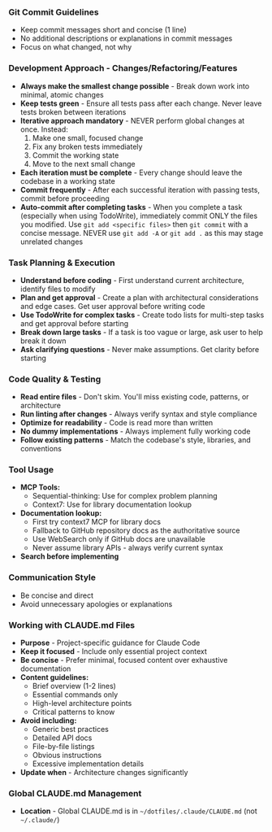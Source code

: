 ### Git Commit Guidelines
- Keep commit messages short and concise (1 line)
- No additional descriptions or explanations in commit messages
- Focus on what changed, not why

### Development Approach - Changes/Refactoring/Features
- **Always make the smallest change possible** - Break down work into minimal, atomic changes
- **Keep tests green** - Ensure all tests pass after each change. Never leave tests broken between iterations
- **Iterative approach mandatory** - NEVER perform global changes at once. Instead:
  1. Make one small, focused change
  2. Fix any broken tests immediately
  3. Commit the working state
  4. Move to the next small change
- **Each iteration must be complete** - Every change should leave the codebase in a working state
- **Commit frequently** - After each successful iteration with passing tests, commit before proceeding
- **Auto-commit after completing tasks** - When you complete a task (especially when using TodoWrite), immediately commit ONLY the files you modified. Use `git add <specific files>` then `git commit` with a concise message. NEVER use `git add -A` or `git add .` as this may stage unrelated changes

### Task Planning & Execution
- **Understand before coding** - First understand current architecture, identify files to modify
- **Plan and get approval** - Create a plan with architectural considerations and edge cases. Get user approval before writing code
- **Use TodoWrite for complex tasks** - Create todo lists for multi-step tasks and get approval before starting
- **Break down large tasks** - If a task is too vague or large, ask user to help break it down
- **Ask clarifying questions** - Never make assumptions. Get clarity before starting

### Code Quality & Testing
- **Read entire files** - Don't skim. You'll miss existing code, patterns, or architecture
- **Run linting after changes** - Always verify syntax and style compliance
- **Optimize for readability** - Code is read more than written
- **No dummy implementations** - Always implement fully working code
- **Follow existing patterns** - Match the codebase's style, libraries, and conventions

### Tool Usage
- **MCP Tools:**
  - Sequential-thinking: Use for complex problem planning
  - Context7: Use for library documentation lookup
- **Documentation lookup:**
  - First try context7 MCP for library docs
  - Fallback to GitHub repository docs as the authoritative source
  - Use WebSearch only if GitHub docs are unavailable
  - Never assume library APIs - always verify current syntax
- **Search before implementing**

### Communication Style
- Be concise and direct
- Avoid unnecessary apologies or explanations

### Working with CLAUDE.md Files
- **Purpose** - Project-specific guidance for Claude Code
- **Keep it focused** - Include only essential project context
- **Be concise** - Prefer minimal, focused content over exhaustive documentation
- **Content guidelines:**
  - Brief overview (1-2 lines)
  - Essential commands only
  - High-level architecture points
  - Critical patterns to know
- **Avoid including:**
  - Generic best practices
  - Detailed API docs
  - File-by-file listings
  - Obvious instructions
  - Excessive implementation details
- **Update when** - Architecture changes significantly

### Global CLAUDE.md Management
- **Location** - Global CLAUDE.md is in `~/dotfiles/.claude/CLAUDE.md` (not `~/.claude/`)
